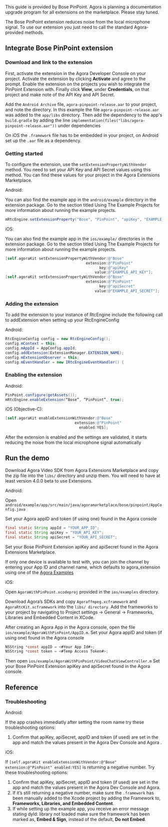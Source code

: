 

<div class="alert note">This guide is provided by Bose PinPoint. Agora is planning a documentation upgrade program for all extensions on the marketplace. Please stay tuned. </div>

The Bose PinPoint extension reduces noise from the local microphone signal. To use our extension you just need to call the standard Agora-provided methods.

## Integrate Bose PinPoint extension

### Download and link to the extension

First, activate the extension in the Agora Developer Console on your project. Activate the extension by clicking **Activate** and agree to the prompt. Enable the extension on the projects you wish to integrate the PinPoint Extension with. Finally click **View**, under **Credentials**, on that project and make note of the API Key and API Secret.

Add the `Android Archive` file, `agora-pinpoint-release.aar` to your project, and note the directory. In this example the file `agora-pinpoint-release.aar` was added to the `app/libs` directory. Then add the dependency to the app's `build.gradle` by adding the line `implementation(files("libs/agora-pinpoint-release.aar"))` under dependencies

On iOS the `.framework` file has to be embedded in your project, on Android set up the `.aar` file as a dependency. 

### Getting started

To configure the extension, use the `setExtensionPropertyWithVendor` method. You need to set your API Key and API Secret values using this method. You can find these values for your project in the Agora Extensions Marketplace. 

Android:

You can also find the example app in the `android/example` directory in the extension package. Go to the section titled Using The Example Projects for more information about running the example projects. 

```java
mRtcEngine.setExtensionProperty("Bose", "PinPoint", "apiKey", "EXAMPLE_API_KEY"); mRtcEngine.setExtensionProperty("Bose", "PinPoint", "apiSecret", "EXAMPLE_API_SECRET");
```

iOS:

You can also find the example app in the `ios/example/` directories in the extension package. Go to the section titled Using The Example Projects for more information about running the example projects.

```objective-c
[self.agoraKit setExtensionPropertyWithVendor:@"Bose"
                                    extension:@"PinPoint"
                                          key:@"apiKey"
                                        value:@"EXAMPLE_API_KEY"];
[self.agoraKit setExtensionPropertyWithVendor:@"Bose"
                                    extension:@"PinPoint"
                                          key:@"apiSecret"
                                        value:@"EXAMPLE_API_SECRET"];
```

### Adding the extension

To add the extension to your instance of RtcEngine include the following call to addExtension when setting up your RtcEngineConfig

Android:

```java
RtcEngineConfig config = new RtcEngineConfig();
config.mContext = this;
config.mAppId = AppConfig.appId;
config.addExtension(ExtensionManager.EXTENSION_NAME);
config.mExtensionObserver = this;
config.mEventHandler = new IRtcEngineEventHandler() {
```

### Enabling the extension

Android:

```java
PinPoint.configure(getAssets());
mRtcEngine.enableExtension(“Bose”, ”PinPoint”, true);
```

iOS (Objective-C):

```objective-c
[self.agoraKit enableExtensionWithVendor:@"Bose"
                               extension:@"PinPoint"
                                 enabled:YES];
```

After the extension is enabled and the settings are validated, it starts reducing the noise from the local microphone signal automatically

## Run the demo

Download Agora Video SDK from Agora Extensions Marketplace and copy the zip file into the `libs/` directory and unzip them. You will need to have at least version 4.0.0 beta to use Extensions.

Android: 

Open `android/example/app/src/main/java/agoramarketplace/bose/pinpoint/AppConfig.java` 

Set your Agora appID and token (if using one) found in the Agora console

```java
final static String appId = "YOUR_APP_ID";
final static String apiKey = "YOUR_API_KEY";
final static String apiSecret = "YOUR_API_SECRET";
```

Set your Bose PinPoint Extension apiKey and apiSecret found in the Agora Extensions Marketplace.

If only one device is available to test with, you can join the channel by entering your App ID and channel name, which defaults to agora_extension using one of the [Agora Examples](https://webdemo.agora.io/agora-web-showcase/examples/Agora-Web-Tutorial-1to1-Web/)

iOS:

Open `AgoraWithPinPoint.xcodeproj` provided in the `ios/examples` directory.

Download Agora’s SDKs and copy `Agoraffmpeg.xcframework` and `AgoraRtcKit.xcframework` into the `libs/ directory`. Add the frameworks to your project by navigating to Project settings -> General -> Frameworks, Libraries and Embedded Content in XCode.

After creating an Agora App in the Agora console, open the file `ios/example/AgoraWithPinPoint/AppID.m`. Set your Agora appID and token (if using one) found in the Agora console

```objective-c
NSString *const appID = <#Your App Id#>;
NSString *const token = <#Temp Access Token#>;
```

Then open `ios/example/AgoraWithPinPoint/VideoChatViewController.m` Set your Bose PinPoint Extension apiKey and apiSecret found in the Agora console.

## Reference

### Troubleshooting

Android:

If the app crashes immediatly after setting the room name try these troubleshooting options: 

1. Confirm that apiKey, apiSecret, appID and token (if used) are set in the app and match the values present in the Agora Dev Console and Agora . 

iOS:

If `[self.agoraKit enableExtensionWithVendor:@"Bose" extension:@"PinPoint" enabled:YES]` is returning a negative number. Try these troubleshooting options: 

1. Confirm that apiKey, apiSecret, appID and token (if used) are set in the app and match the values present in the Agora Dev Console and Agora.
2. If it’s still returning a negative number, make sure the `.framework` has been manually added to the Xcode project by adding the Framework to, **Frameworks, Libraries, and Embedded Content**.
3. If while setting up the example app, you receive an error message stating dyld: library not loaded make sure the framework has been marked as, **Embed & Sign**, instead of the default, **Do not Embed**.